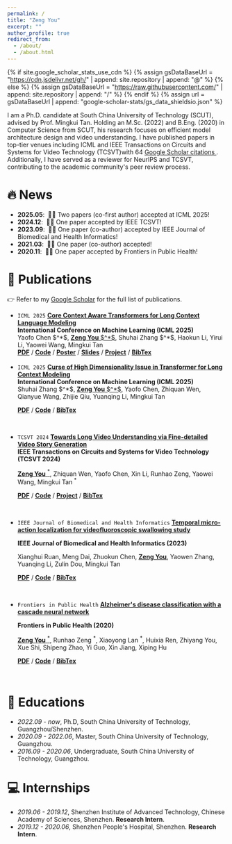 ```yaml
---
permalink: /
title: "Zeng You"
excerpt: ""
author_profile: true
redirect_from: 
  - /about/
  - /about.html
---
```


{% if site.google_scholar_stats_use_cdn %}
{% assign gsDataBaseUrl = "https://cdn.jsdelivr.net/gh/" | append: site.repository | append: "@" %}
{% else %}
{% assign gsDataBaseUrl = "https://raw.githubusercontent.com/" | append: site.repository | append: "/" %}
{% endif %}
{% assign url = gsDataBaseUrl | append: "google-scholar-stats/gs_data_shieldsio.json" %}

<span class='anchor' id='about-me'></span>

I am a Ph.D. candidate at South China University of Technology (SCUT), advised by Prof. Mingkui Tan. Holding an M.Sc. (2022) and B.Eng. (2020) in Computer Science from SCUT, his research focuses on efficient model architecture design and video understanding. I have published papers in top-tier venues including ICML and IEEE Transactions on Circuits and Systems for Video Technology (TCSVT)with 64 <a href='https://scholar.google.com/citations?user=7xCkJ-QAAAAJ'>Google Scholar citations </a>. Additionally, I have served as a reviewer for NeurIPS and TCSVT, contributing to the academic community's peer review process.

# 🔥 News
- **2025.05**: &nbsp;🎉🎉 Two papers (co-first author) accepted at ICML 2025!
- **2024.12**: &nbsp;🎉🎉 One paper accepted by IEEE TCSVT!
- **2023.09**: &nbsp;🎉🎉 One paper (co-author) accepted by IEEE  Journal of Biomedical and Health Informatics!
- **2021.03**: &nbsp;🎉🎉 One paper (co-author)  accepted!
- **2020.11**: &nbsp;🎉🎉 One paper accepted by Frontiers in Public Health!

# 📝 Publications 
👉 Refer to my [Google Scholar](https://scholar.google.com/citations?user=7xCkJ-QAAAAJ) for the full list of publications.

<ul>
<!-- icml cca -->
 <li><code>ICML 2025</code> <a href="https://bolixinyu.github.io/CCA-Attention-Page/"><strong>Core Context Aware Transformers for Long Context Language Modeling</strong></a><br>
 <strong>International Conference on Machine Learning (ICML 2025)</strong><br>
Yaofo Chen $^*$, <u><strong>Zeng You</strong> $^*$</u>, Shuhai Zhang $^*$, Haokun Li, Yirui Li, Yaowei Wang, Mingkui Tan <br>
<a href="https://arxiv.org/pdf/2412.12465"><strong>PDF</strong></a> / <a href=""><strong>Code</strong></a> / <a href="./poster/CCA_Poster.pdf"><strong>Poster</strong></a> / <a href="./slides/CCA_Attention_slides.pdf"><strong>Slides</strong></a> / <a href="https://bolixinyu.github.io/CCA-Attention-Page/"><strong>Project</strong></a> / <a href="./bibs/cca.txt"><strong>BibTex</strong></a> </li>
<br>
<!-- icml dga -->
<li><code>ICML 2025</code> <a href=""><strong>Curse of High Dimensionality Issue in Transformer for Long Context Modeling</strong></a><br>
<strong>International Conference on Machine Learning (ICML 2025)</strong><br>
Shuhai Zhang $^*$, <u><strong>Zeng You</strong> $^*$</u>, Yaofo Chen, Zhiquan Wen, Qianyue Wang, Zhijie Qiu, Yuanqing Li, Mingkui Tan <br>

<a href="https://arxiv.org/pdf/2505.22107v2"><strong>PDF</strong></a> / <a href="https://github.com/bolixinyu/DynamicGroupAttention"><strong>Code</strong></a> / <a href="./bibs/dga.txt"><strong>BibTex</strong></a> </li>
<br>

<!-- tcsvt fdvs-->
<li><code>TCSVT 2024</code> <a href="https://bolixinyu.github.io/FDVS/"><strong>Towards Long Video Understanding via Fine-detailed Video Story Generation</strong></a> <br>
<strong>IEEE Transactions on Circuits and Systems for Video Technology (TCSVT 2024)</strong><br>

<u><strong>Zeng You</strong> $^*$</u>, Zhiquan Wen, Yaofo Chen, Xin Li, Runhao Zeng, Yaowei Wang, Mingkui Tan $^*$ <br>

<a href="https://arxiv.org/pdf/2412.06182"><strong>PDF</strong></a> / <a href="https://github.com/bolixinyu/FDVS"><strong>Code</strong></a> / <a href="https://bolixinyu.github.io/FDVS/"><strong>Project</strong></a> / <a href="./bibs/fdvs.txt"><strong>BibTex</strong></a> </li>
<br>

<!-- medical -->
<li><code>IEEE Journal of Biomedical and Health Informatics</code> <a href="https://ieeexplore.ieee.org/abstract/document/10244004/"><strong>Temporal micro-action localization for videofluoroscopic swallowing study</strong></a> <br>

<strong> IEEE Journal of Biomedical and Health Informatics (2023)</strong> <br>

Xianghui Ruan, Meng Dai, Zhuokun Chen, <u><strong>Zeng You</strong></u>, Yaowen Zhang, Yuanqing Li, Zulin Dou, Mingkui Tan <br>

<a href="https://ieeexplore.ieee.org/abstract/document/10244004/"><strong>PDF</strong></a> / <a href=""><strong>Code</strong></a> / <a href="./bibs/videoswallow.txt"><strong>BibTex</strong></a> </li><br>

<!-- frontiers -->
<li><code>Frontiers in Public Health</code> <a href="https://www.frontiersin.org/articles/10.3389/fpubh.2020.584387/full"><strong>Alzheimer's disease classification with a cascade neural network</strong></a><br>

<strong>Frontiers in Public Health (2020)</strong><br>

<u><strong>Zeng You</strong> $^*$</u>, Runhao Zeng $^*$, Xiaoyong Lan $^*$, Huixia Ren, Zhiyang You, Xue Shi, Shipeng Zhao, Yi Guo, Xin Jiang, Xiping Hu <br>

<a href="https://www.frontiersin.org/journals/public-health/articles/10.3389/fpubh.2020.584387/pdf"><strong>PDF</strong></a> / <a href=""><strong>Code</strong></a> / <a href="./bibs/cascade.txt"><strong>BibTex</strong></a> </li><br>
</ul>

# 📖 Educations
- *2022.09 - now*, Ph.D, South China University of Technology, Guangzhou/Shenzhen. 
- *2020.09 - 2022.06*, Master, South China University of Technology, Guangzhou.
- *2016.09 - 2020.06*, Undergraduate, South China University of Technology, Guangzhou.

# 💻 Internships
- *2019.06 - 2019.12*, Shenzhen Institute of Advanced Technology, Chinese Academy of Sciences, Shenzhen.
**Research Intern**.
- *2019.12 - 2020.06*, Shenzhen People's Hospital, Shenzhen.
**Research Intern**.